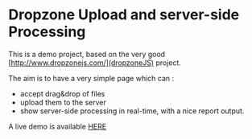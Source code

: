 Dropzone Upload and server-side Processing
==========================================

This is a demo project, based on the very good [http://www.dropzonejs.com/](dropzoneJS) project.

The aim is to have a very simple page which can :
* accept drag&drop of files
* upload them to the server
* show server-side processing in real-time, with a nice report output.
 
A live demo is available [HERE](http://gandalf.crocoware.com:9181/)
